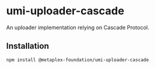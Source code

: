 # umi-uploader-cascade

An uploader implementation relying on Cascade Protocol.

## Installation

```sh
npm install @metaplex-foundation/umi-uploader-cascade
```
